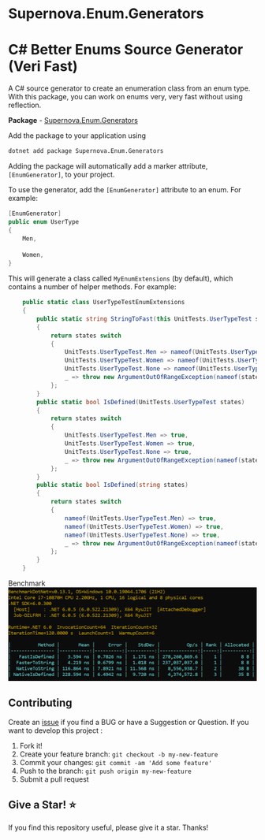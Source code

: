 ﻿# Supernova.Enum.Generators
# C# Better Enums Source Generator (Veri Fast)
A C# source generator to create an enumeration class from an enum type.
With this package, you can work on enums very, very fast without using reflection.

**Package** - [Supernova.Enum.Generators](https://www.nuget.org/packages/Supernova.Enum.Generators/)

Add the package to your application using

```bash
dotnet add package Supernova.Enum.Generators
```

Adding the package will automatically add a marker attribute, `[EnumGenerator]`, to your project.

To use the generator, add the `[EnumGenerator]` attribute to an enum. For example:

```csharp
[EnumGenerator]
public enum UserType
{
    Men,

    Women,
}
```

This will generate a class called `MyEnumExtensions` (by default), which contains a number of helper methods. For example:

```csharp
    public static class UserTypeTestEnumExtensions
    {
        public static string StringToFast(this UnitTests.UserTypeTest states)
        {
            return states switch
            {
                UnitTests.UserTypeTest.Men => nameof(UnitTests.UserTypeTest.Men),
                UnitTests.UserTypeTest.Women => nameof(UnitTests.UserTypeTest.Women),
                UnitTests.UserTypeTest.None => nameof(UnitTests.UserTypeTest.None),
                _ => throw new ArgumentOutOfRangeException(nameof(states), states, null)
            };
        }
        public static bool IsDefined(UnitTests.UserTypeTest states)
        {
            return states switch
            {
                UnitTests.UserTypeTest.Men => true,
                UnitTests.UserTypeTest.Women => true,
                UnitTests.UserTypeTest.None => true,
                _ => throw new ArgumentOutOfRangeException(nameof(states), states, null)
            };
        }
        public static bool IsDefined(string states)
        {
            return states switch
            {
                nameof(UnitTests.UserTypeTest.Men) => true,
                nameof(UnitTests.UserTypeTest.Women) => true,
                nameof(UnitTests.UserTypeTest.None) => true,
                _ => throw new ArgumentOutOfRangeException(nameof(states), states, null)
            };
        }
    }
```

Benchmark
![Benchmark](https://raw.githubusercontent.com/EngRajabi/Enum.Source.Generator/master/Supernova.Enum.Generators.png)

## Contributing

Create an [issue](https://github.com/EngRajabi/Enum.Source.Generator/issues/new) if you find a BUG or have a Suggestion or Question. If you want to develop this project :

1. Fork it!
2. Create your feature branch: `git checkout -b my-new-feature`
3. Commit your changes: `git commit -am 'Add some feature'`
4. Push to the branch: `git push origin my-new-feature`
5. Submit a pull request

## Give a Star! ⭐️

If you find this repository useful, please give it a star. Thanks!
